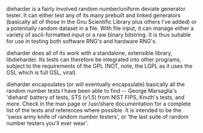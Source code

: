 dieharder is a fairly involved random number/uniform deviate generator
tester.  It can either test any of its many prebuilt and linked
generators (basically all of those in the Gnu Scientific Library plus
others I've added) or a potentially random dataset in a file.  With file
input, it can manage either a variety of ascii-formatted input or a raw
binary bitstring.  It is thus suitable for use in testing both software
RNG's and hardware RNG's.

dieharder does all of its work with a standalone, extensible library, libdieharder.
Its tests can therefore be integrated into other programs, subject to
the requirements of the GPL (NOT, note, the LGPL as it uses the GSL
which is full GSL, viral).

dieharder encapsulates (or will eventually encapsulate) basically all
the random number tests I have been able to find -- George Marsaglia's
'diehard' battery of tests, STS (v1.5) from NIST FIPS, Knuth's tests,
and more.  Check in the man page or /usr/share documentation for a
complete list of the tests and references where possible.  It is
intended to be the 'swiss army knife of random number testers', or 'the
last suite of random number testers you'll ever wear'.